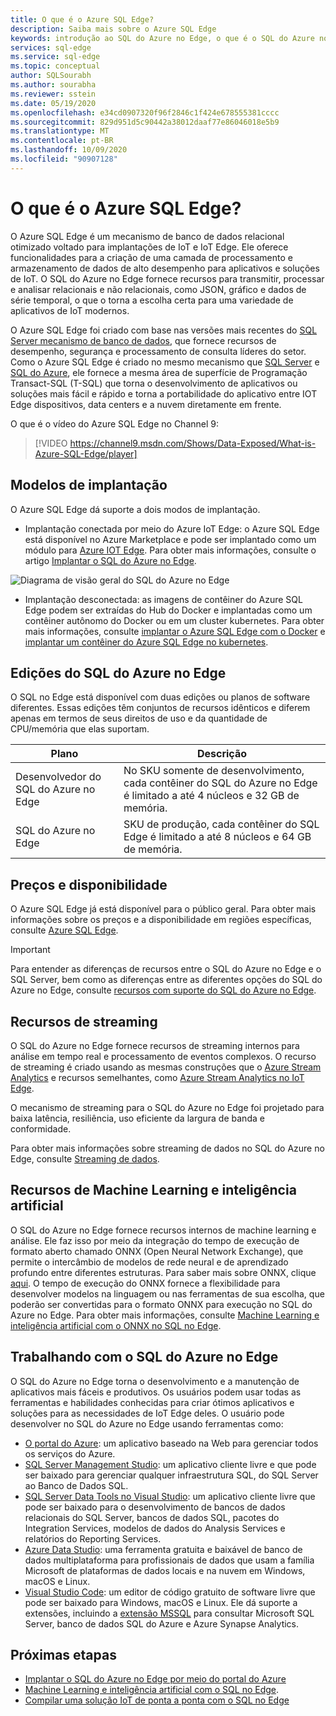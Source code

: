 ```yaml
---
title: O que é o Azure SQL Edge?
description: Saiba mais sobre o Azure SQL Edge
keywords: introdução ao SQL do Azure no Edge, o que é o SQL do Azure no Edge, visão geral do SQL do Azure no Edge
services: sql-edge
ms.service: sql-edge
ms.topic: conceptual
author: SQLSourabh
ms.author: sourabha
ms.reviewer: sstein
ms.date: 05/19/2020
ms.openlocfilehash: e34cd0907320f96f2846c1f424e678555381cccc
ms.sourcegitcommit: 829d951d5c90442a38012daaf77e86046018e5b9
ms.translationtype: MT
ms.contentlocale: pt-BR
ms.lasthandoff: 10/09/2020
ms.locfileid: "90907128"
---
```

# <a name="what-is-azure-sql-edge"></a>O que é o Azure SQL Edge?

O Azure SQL Edge é um mecanismo de banco de dados relacional otimizado voltado para implantações de IoT e IoT Edge. Ele oferece funcionalidades para a criação de uma camada de processamento e armazenamento de dados de alto desempenho para aplicativos e soluções de IoT. O SQL do Azure no Edge fornece recursos para transmitir, processar e analisar relacionais e não relacionais, como JSON, gráfico e dados de série temporal, o que o torna a escolha certa para uma variedade de aplicativos de IoT modernos.

O Azure SQL Edge foi criado com base nas versões mais recentes do [SQL Server mecanismo de banco de dados](/sql/sql-server/sql-server-technical-documentation), que fornece recursos de desempenho, segurança e processamento de consulta líderes do setor. Como o Azure SQL Edge é criado no mesmo mecanismo que [SQL Server](/sql/sql-server/sql-server-technical-documentation) e [SQL do Azure](https://docs.microsoft.com/azure/azure-sql/), ele fornece a mesma área de superfície de Programação Transact-SQL (T-SQL) que torna o desenvolvimento de aplicativos ou soluções mais fácil e rápido e torna a portabilidade do aplicativo entre IOT Edge dispositivos, data centers e a nuvem diretamente em frente.

O que é o vídeo do Azure SQL Edge no Channel 9:
> [!VIDEO https://channel9.msdn.com/Shows/Data-Exposed/What-is-Azure-SQL-Edge/player]

## <a name="deployment-models"></a>Modelos de implantação

O Azure SQL Edge dá suporte a dois modos de implantação.

- Implantação conectada por meio do Azure IoT Edge: o Azure SQL Edge está disponível no Azure Marketplace e pode ser implantado como um módulo para [Azure IOT Edge](../iot-edge/about-iot-edge.md). Para obter mais informações, consulte o artigo [Implantar o SQL do Azure no Edge](deploy-portal.md).<br>

![Diagrama de visão geral do SQL do Azure no Edge](media/overview/overview.png)

- Implantação desconectada: as imagens de contêiner do Azure SQL Edge podem ser extraídas do Hub do Docker e implantadas como um contêiner autônomo do Docker ou em um cluster kubernetes. Para obter mais informações, consulte [implantar o Azure SQL Edge com o Docker](disconnected-deployment.md) e [implantar um contêiner do Azure SQL Edge no kubernetes](deploy-kubernetes.md).

## <a name="editions-of-sql-edge"></a>Edições do SQL do Azure no Edge

O SQL no Edge está disponível com duas edições ou planos de software diferentes. Essas edições têm conjuntos de recursos idênticos e diferem apenas em termos de seus direitos de uso e da quantidade de CPU/memória que elas suportam.

   |**Plano**  |**Descrição**  |
   |---------|---------|
   |Desenvolvedor do SQL do Azure no Edge  |  No SKU somente de desenvolvimento, cada contêiner do SQL do Azure no Edge é limitado a até 4 núcleos e 32 GB de memória.  |
   |SQL do Azure no Edge    |  SKU de produção, cada contêiner do SQL Edge é limitado a até 8 núcleos e 64 GB de memória. |

## <a name="pricing-and-availability"></a>Preços e disponibilidade

O Azure SQL Edge já está disponível para o público geral. Para obter mais informações sobre os preços e a disponibilidade em regiões específicas, consulte [Azure SQL Edge](https://azure.microsoft.com/services/sql-edge/).

> [!IMPORTANT]
> Para entender as diferenças de recursos entre o SQL do Azure no Edge e o SQL Server, bem como as diferenças entre as diferentes opções do SQL do Azure no Edge, consulte [recursos com suporte do SQL do Azure no Edge](features.md).

## <a name="streaming-capabilities"></a>Recursos de streaming  

O SQL do Azure no Edge fornece recursos de streaming internos para análise em tempo real e processamento de eventos complexos. O recurso de streaming é criado usando as mesmas construções que o [Azure Stream Analytics](../stream-analytics/stream-analytics-introduction.md) e recursos semelhantes, como [Azure Stream Analytics no IoT Edge](../stream-analytics/stream-analytics-edge.md).

O mecanismo de streaming para o SQL do Azure no Edge foi projetado para baixa latência, resiliência, uso eficiente da largura de banda e conformidade. 

Para obter mais informações sobre streaming de dados no SQL do Azure no Edge, consulte [Streaming de dados](stream-data.md).

## <a name="machine-learning-and-artificial-intelligence-capabilities"></a>Recursos de Machine Learning e inteligência artificial

O SQL do Azure no Edge fornece recursos internos de machine learning e análise. Ele faz isso por meio da integração do tempo de execução de formato aberto chamado ONNX (Open Neural Network Exchange), que permite o intercâmbio de modelos de rede neural e de aprendizado profundo entre diferentes estruturas. Para saber mais sobre ONNX, clique [aqui](https://onnx.ai/). O tempo de execução do ONNX fornece a flexibilidade para desenvolver modelos na linguagem ou nas ferramentas de sua escolha, que poderão ser convertidas para o formato ONNX para execução no SQL do Azure no Edge. Para obter mais informações, consulte [Machine Learning e inteligência artificial com o ONNX no SQL no Edge](onnx-overview.md).

## <a name="working-with-azure-sql-edge"></a>Trabalhando com o SQL do Azure no Edge

O SQL do Azure no Edge torna o desenvolvimento e a manutenção de aplicativos mais fáceis e produtivos. Os usuários podem usar todas as ferramentas e habilidades conhecidas para criar ótimos aplicativos e soluções para as necessidades de IoT Edge deles. O usuário pode desenvolver no SQL do Azure no Edge usando ferramentas como:

- [O portal do Azure](https://portal.azure.com/): um aplicativo baseado na Web para gerenciar todos os serviços do Azure.
- [SQL Server Management Studio](/sql/ssms/download-sql-server-management-studio-ssms/): um aplicativo cliente livre e que pode ser baixado para gerenciar qualquer infraestrutura SQL, do SQL Server ao Banco de Dados SQL.
- [SQL Server Data Tools no Visual Studio](/sql/ssdt/download-sql-server-data-tools-ssdt/): um aplicativo cliente livre que pode ser baixado para o desenvolvimento de bancos de dados relacionais do SQL Server, bancos de dados SQL, pacotes do Integration Services, modelos de dados do Analysis Services e relatórios do Reporting Services.
- [Azure Data Studio](/sql/azure-data-studio/what-is/): uma ferramenta gratuita e baixável de banco de dados multiplataforma para profissionais de dados que usam a família Microsoft de plataformas de dados locais e na nuvem em Windows, macOS e Linux.
- [Visual Studio Code](https://code.visualstudio.com/docs): um editor de código gratuito de software livre que pode ser baixado para Windows, macOS e Linux. Ele dá suporte a extensões, incluindo a [extensão MSSQL](https://aka.ms/mssql-marketplace) para consultar Microsoft SQL Server, banco de dados SQL do Azure e Azure Synapse Analytics.


## <a name="next-steps"></a>Próximas etapas

- [Implantar o SQL do Azure no Edge por meio do portal do Azure](deploy-portal.md)
- [Machine Learning e inteligência artificial com o SQL no Edge](onnx-overview.md).
- [Compilar uma solução IoT de ponta a ponta com o SQL no Edge](tutorial-deploy-azure-resources.md)
